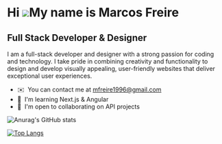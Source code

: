 Hi ![](https://user-images.githubusercontent.com/18350557/176309783-0785949b-9127-417c-8b55-ab5a4333674e.gif)My name is Marcos Freire
=====================================================================================================================================

Full Stack Developer & Designer
-------------------------------

I am a full-stack developer and designer with a strong passion for coding and technology. I take pride in combining creativity and functionality to design and develop visually appealing, user-friendly websites that deliver exceptional user experiences.

*   ✉️  You can contact me at [mfreire1996@gmail.com](mailto:mfreire1996@gmail.com)
*   🧠  I'm learning Next.js & Angular
*   🤝  I'm open to collaborating on API projects


![Anurag's GitHub stats](https://github-readme-stats.vercel.app/api?username=mfreire1996&show_icons=true)

[![Top Langs](https://github-readme-stats.vercel.app/api/top-langs/?username=mfreire1996&layout=donut-vertical)](https://github.com/mfreire1996/github-readme-stats)

